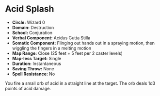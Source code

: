 # Acid Splash

- **Circle:** Wizard 0
- **Domain:** Destruction
- **School:** Conjuration
- **Verbal Component:** Acidus Gutta Stilla
- **Somatic Component:** Flinging out hands out in a spraying motion, then wiggling the fingers in a melting motion
- **Map Range:** Close (25 feet + 5 feet per 2 caster levels)
- **Map-less Target:** Single
- **Duration:** Instantaneous
- **Saving Throw:** None
- **Spell Resistance:** No

You fire a small orb of acid in a straight line at the target. The orb deals 1d3 points of acid damage.
